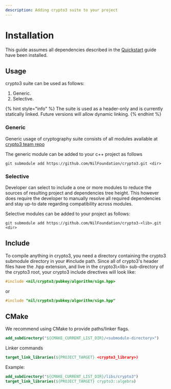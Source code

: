 ```yaml
---
description: Adding crypto3 suite to your project
---
```


# Installation

This guide assumes all dependencies described in the [Quickstart](quickstart.md) guide have been installed.

## Usage

crypto3 suite can be used as follows:

1. Generic.
2. Selective.

{% hint style="info" %}
The suite is used as a header-only and is currently statically linked. Future versions will allow dynamic linking.
{% endhint %}

### Generic

Generic usage of cryptography suite consists of all modules available at [crypto3 team repo](https://github.com/orgs/NilFoundation/teams/nil-crypto3/repositories)

The generic module can be added to your c++ project as follows

```shell
git submodule add https://github.com/NilFoundation/crypto3.git <dir>
```

### Selective

Developer can select to include a one or more modules to reduce the sources of resulting project and dependencies tree height. This however does require the developer to manually resolve all required dependencies and stay up-to date regarding compatibility across modules.

Selective modules can be added to your project as follows:

```shell
git submodule add https://github.com/NilFoundation/crypto3-<lib>.git <dir>
```

## Include

To compile anything in crypto3, you need a directory containing the crypto3 submodule directory in your #include path. Since all of crypto3's header files have the .hpp extension, and live in the crypto3\\\<lib> sub-directory of the crypto3 root, your crypto3 include directives will look like:

```cpp
#include <nil/crypto3/pubkey/algorithm/sign.hpp>
```

or

```cpp
#include "nil/crypto3/pubkey/algorithm/sign.hpp"
```

## CMake

We recommend using CMake to provide paths/linker flags.

```cmake
add_subdirectory("${CMAKE_CURRENT_LIST_DIR}/<submodule-directory>")
```

Linker commands&#x20;

```cmake
target_link_libraries(${PROJECT_TARGET} <crypto3_library>)
```

Example:

```cmake
add_subdirectory("${CMAKE_CURRENT_LIST_DIR}/libs/crypto3")
target_link_libraries(${PROJECT_TARGET} crypto3::algebra)
```

